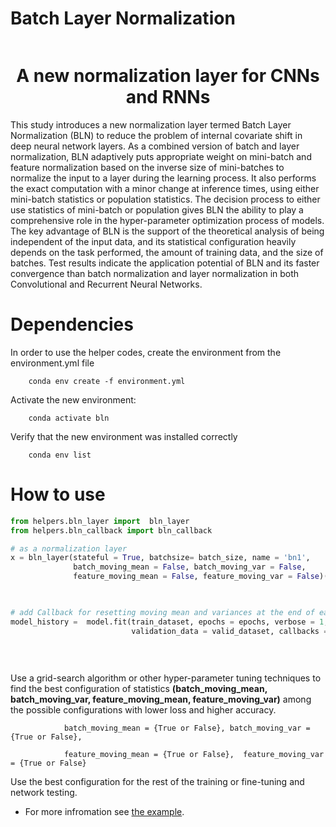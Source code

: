 
   
 <h1  style="display: inline-block;" align = "center"> Batch Layer Normalization</h1>
<h1 align = "center"> A new normalization layer for CNNs and RNNs </h1>
  
This study introduces a new normalization layer termed Batch Layer Normalization (BLN) to reduce the problem of internal covariate shift in deep neural network layers. As a combined version of batch and layer normalization, BLN adaptively puts appropriate weight on mini-batch and feature normalization based on the inverse size of mini-batches to normalize the input to a layer during the learning process. It also performs the exact computation with a minor change at inference times, using either mini-batch statistics or population statistics. The decision process to either use statistics of mini-batch or population gives BLN the ability to play a comprehensive role in the hyper-parameter optimization process of models. The key advantage of BLN is the support of the theoretical analysis of being independent of the input data, and its statistical configuration heavily depends on the task performed, the amount of training data, and the size of batches. Test results indicate the application potential of BLN and its faster convergence than batch normalization and layer normalization in both Convolutional and Recurrent Neural Networks. 


# Dependencies

In order to use the helper codes, create the environment from the environment.yml file  

        conda env create -f environment.yml

Activate the new environment: 

        conda activate bln
        
Verify that the new environment was installed correctly

        conda env list
        
# How to use

```python
from helpers.bln_layer import  bln_layer
from helpers.bln_callback import bln_callback 

# as a normalization layer
x = bln_layer(stateful = True, batchsize= batch_size, name = 'bn1', 
              batch_moving_mean = False, batch_moving_var = False,
              feature_moving_mean = False, feature_moving_var = False)(x) 
    


# add Callback for resetting moving mean and variances at the end of each epoch
model_history =  model.fit(train_dataset, epochs = epochs, verbose = 1,
                           validation_data = valid_dataset, callbacks = [bln_callback()], shuffle = True)
                           
                           
                           

```
Use a grid-search algorithm or other hyper-parameter tuning techniques to find the best configuration of statistics <b>(batch_moving_mean, batch_moving_var, feature_moving_mean, feature_moving_var)</b> among the possible configurations with lower loss and higher accuracy.


```
            batch_moving_mean = {True or False}, batch_moving_var = {True or False},  

            feature_moving_mean = {True or False},  feature_moving_var = {True or False} 
```   
Use the best configuration for the rest of the training or fine-tuning and network testing.

* For more infromation see [the example](https://github.com/A2Amir/Batch-Layer-Normalization/blob/main/Cifar10%20(With%20the%20whole%20training%20set%20and%20batch%20size%2025).ipynb).

